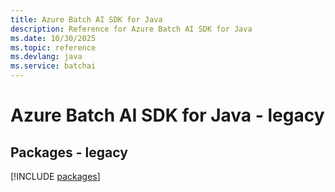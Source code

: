 ```yaml
---
title: Azure Batch AI SDK for Java
description: Reference for Azure Batch AI SDK for Java
ms.date: 10/30/2025
ms.topic: reference
ms.devlang: java
ms.service: batchai
---
```

# Azure Batch AI SDK for Java - legacy
## Packages - legacy
[!INCLUDE [packages](batch-ai-index.md)]
